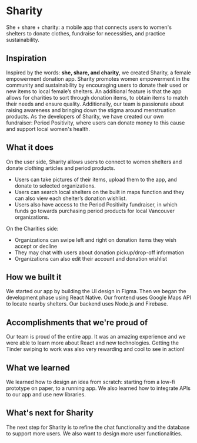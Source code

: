 # Sharity
She + share + charity: a mobile app that connects users to women's shelters to donate clothes, fundraise for necessities, and practice sustainability.


## Inspiration
Inspired by the words: **she, share, and charity**, we created Sharity, a female empowerment donation app. Sharity promotes women empowerment in the community and sustainability by encouraging users to donate their used or new items to local female’s shelters. An additional feature is that the app allows for charities to sort through donation items, to obtain items to match their needs and ensure quality. Additionally, our team is passionate about raising awareness and bringing down the stigma around menstruation products. As the developers of Sharity, we have created our own fundraiser: Period Positivity, where users can donate money to this cause and support local women's health.

## What it does
On the user side, Sharity allows users to connect to women shelters and donate clothing articles and period products. 
* Users can take pictures of their items, upload them to the app, and donate to selected organizations. 
* Users can search local shelters on the built in maps function and they can also view each shelter’s donation wishlist. 
* Users also have access to the Period Positivity fundraiser, in which funds go towards purchasing period products for local Vancouver organizations. 

On the Charities side:
* Organizations can swipe left and right on donation items they wish accept or decline
* They may chat with users about donation pickup/drop-off information 
* Organizations can also edit their account and donation wishlist

## How we built it
We started our app by building the UI design in Figma. Then we began the development phase using React Native. Our frontend uses Google Maps API to locate nearby shelters. Our backend uses Node.js and Firebase.


## Accomplishments that we're proud of
Our team is proud of the entire app. It was an amazing experience and we were able to learn more about React and new technologies. Getting the Tinder swiping to work was also very rewarding and cool to see in action!

## What we learned
We learned how to design an idea from scratch: starting from a low-fi prototype on paper, to a running app. We also learned how to integrate APIs to our app and use new libraries.

## What's next for Sharity
The next step for Sharity is to refine the chat functionality and the database to support more users. We also want to design more user functionalities.

